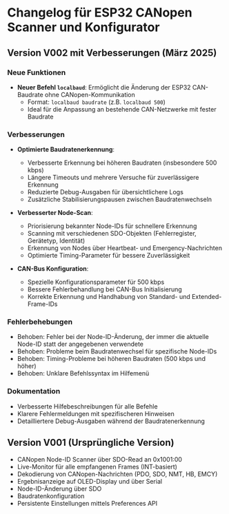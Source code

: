 # Changelog für ESP32 CANopen Scanner und Konfigurator

## Version V002 mit Verbesserungen (März 2025)

### Neue Funktionen
- **Neuer Befehl `localbaud`**: Ermöglicht die Änderung der ESP32 CAN-Baudrate ohne CANopen-Kommunikation
  - Format: `localbaud baudrate` (z.B. `localbaud 500`)
  - Ideal für die Anpassung an bestehende CAN-Netzwerke mit fester Baudrate

### Verbesserungen
- **Optimierte Baudratenerkennung**:
  - Verbesserte Erkennung bei höheren Baudraten (insbesondere 500 kbps)
  - Längere Timeouts und mehrere Versuche für zuverlässigere Erkennung
  - Reduzierte Debug-Ausgaben für übersichtlichere Logs
  - Zusätzliche Stabilisierungspausen zwischen Baudratenwechseln

- **Verbesserter Node-Scan**:
  - Priorisierung bekannter Node-IDs für schnellere Erkennung
  - Scanning mit verschiedenen SDO-Objekten (Fehlerregister, Gerätetyp, Identität)
  - Erkennung von Nodes über Heartbeat- und Emergency-Nachrichten
  - Optimierte Timing-Parameter für bessere Zuverlässigkeit

- **CAN-Bus Konfiguration**:
  - Spezielle Konfigurationsparameter für 500 kbps
  - Bessere Fehlerbehandlung bei CAN-Bus Initialisierung
  - Korrekte Erkennung und Handhabung von Standard- und Extended-Frame-IDs

### Fehlerbehebungen
- Behoben: Fehler bei der Node-ID-Änderung, der immer die aktuelle Node-ID statt der angegebenen verwendete
- Behoben: Probleme beim Baudratenwechsel für spezifische Node-IDs
- Behoben: Timing-Probleme bei höheren Baudraten (500 kbps und höher)
- Behoben: Unklare Befehlssyntax im Hilfemenü

### Dokumentation
- Verbesserte Hilfebeschreibungen für alle Befehle
- Klarere Fehlermeldungen mit spezifischeren Hinweisen
- Detailliertere Debug-Ausgaben während der Baudratenerkennung

## Version V001 (Ursprüngliche Version)

- CANopen Node-ID Scanner über SDO-Read an 0x1001:00
- Live-Monitor für alle empfangenen Frames (INT-basiert)
- Dekodierung von CANopen-Nachrichten (PDO, SDO, NMT, HB, EMCY)
- Ergebnisanzeige auf OLED-Display und über Serial
- Node-ID-Änderung über SDO
- Baudratenkonfiguration
- Persistente Einstellungen mittels Preferences API